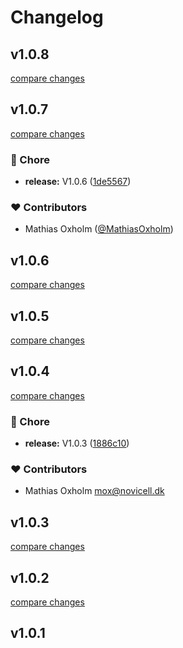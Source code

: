 # Changelog


## v1.0.8

[compare changes](https://github.com/mathiasoxholm/humblescroll-nuxt/compare/v1.0.7...v1.0.8)

## v1.0.7

[compare changes](https://github.com/mathiasoxholm/humblescroll-nuxt/compare/v1.0.6...v1.0.7)

### 🏡 Chore

- **release:** V1.0.6 ([1de5567](https://github.com/mathiasoxholm/humblescroll-nuxt/commit/1de5567))

### ❤️ Contributors

- Mathias Oxholm ([@MathiasOxholm](http://github.com/MathiasOxholm))

## v1.0.6

[compare changes](https://github.com/mathiasoxholm/humblescroll-nuxt/compare/v1.0.5...v1.0.6)

## v1.0.5

[compare changes](https://github.com/mathiasoxholm/humblescroll-nuxt/compare/v1.0.4...v1.0.5)

## v1.0.4

[compare changes](https://github.com/mathiasoxholm/humblescroll-nuxt/compare/v1.0.3...v1.0.4)

### 🏡 Chore

- **release:** V1.0.3 ([1886c10](https://github.com/mathiasoxholm/humblescroll-nuxt/commit/1886c10))

### ❤️ Contributors

- Mathias Oxholm <mox@novicell.dk>

## v1.0.3

[compare changes](https://github.com/mathiasoxholm/humblescroll-nuxt/compare/v1.0.2...v1.0.3)

## v1.0.2

[compare changes](https://github.com/mathiasoxholm/humblescroll-nuxt/compare/v1.0.1...v1.0.2)

## v1.0.1

